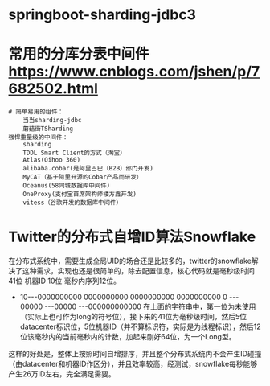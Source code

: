 # springboot-sharding-jdbc3


# 常用的分库分表中间件 https://www.cnblogs.com/jshen/p/7682502.html
	# 简单易用的组件：
		当当sharding-jdbc
		蘑菇街TSharding
	强悍重量级的中间件：
		sharding
		TDDL Smart Client的方式（淘宝）
		Atlas(Qihoo 360)
		alibaba.cobar(是阿里巴巴（B2B）部门开发)
		MyCAT（基于阿里开源的Cobar产品而研发）
		Oceanus(58同城数据库中间件)
		OneProxy(支付宝首席架构师楼方鑫开发)
		vitess（谷歌开发的数据库中间件）


# Twitter的分布式自增ID算法Snowflake
在分布式系统中，需要生成全局UID的场合还是比较多的，twitter的snowflake解决了这种需求，实现也还是很简单的，除去配置信息，核心代码就是毫秒级时间41位 机器ID 10位 毫秒内序列12位。

* 10---0000000000 0000000000 0000000000 0000000000 0 --- 00000 ---00000 ---000000000000
在上面的字符串中，第一位为未使用（实际上也可作为long的符号位），接下来的41位为毫秒级时间，然后5位datacenter标识位，5位机器ID（并不算标识符，实际是为线程标识），然后12位该毫秒内的当前毫秒内的计数，加起来刚好64位，为一个Long型。

这样的好处是，整体上按照时间自增排序，并且整个分布式系统内不会产生ID碰撞（由datacenter和机器ID作区分），并且效率较高，经测试，snowflake每秒能够产生26万ID左右，完全满足需要。
